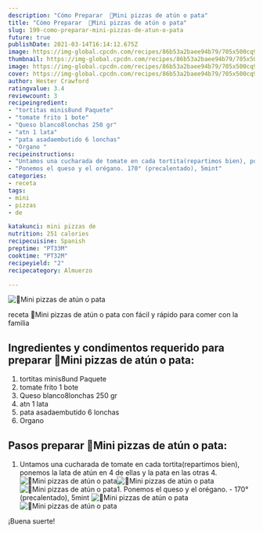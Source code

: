 ```yaml
---
description: "Cómo Preparar  🍕Mini pizzas de atún o pata"
title: "Cómo Preparar  🍕Mini pizzas de atún o pata"
slug: 199-como-preparar-mini-pizzas-de-atun-o-pata
future: true
publishDate: 2021-03-14T16:14:12.675Z
image: https://img-global.cpcdn.com/recipes/86b53a2baee94b79/705x500cq90/mini-pizzas-de-atun-o-pata-foto-principal.jpg
thumbnail: https://img-global.cpcdn.com/recipes/86b53a2baee94b79/705x500cq90/mini-pizzas-de-atun-o-pata-foto-principal.jpg
image: https://img-global.cpcdn.com/recipes/86b53a2baee94b79/705x500cq90/mini-pizzas-de-atun-o-pata-foto-principal.jpg
cover: https://img-global.cpcdn.com/recipes/86b53a2baee94b79/705x500cq90/mini-pizzas-de-atun-o-pata-foto-principal.jpg
author: Hester Crawford
ratingvalue: 3.4
reviewcount: 3
recipeingredient:
- "tortitas minis8und Paquete"
- "tomate frito 1 bote"
- "Queso blanco8lonchas 250 gr"
- "atn 1 lata"
- "pata asadaembutido 6 lonchas"
- "Organo "
recipeinstructions:
- "Untamos una cucharada de tomate en cada tortita(repartimos bien), ponemos la lata de atún en 4 de ellas y la pata en las otras 4."
- "Ponemos el queso y el orégano. 170° (precalentado), 5mint"
categories:
- receta
tags:
- mini
- pizzas
- de

katakunci: mini pizzas de 
nutrition: 251 calories
recipecuisine: Spanish
preptime: "PT33M"
cooktime: "PT32M"
recipeyield: "2"
recipecategory: Almuerzo

---
```



![🍕Mini pizzas de atún o pata](https://img-global.cpcdn.com/recipes/86b53a2baee94b79/705x500cq90/mini-pizzas-de-atun-o-pata-foto-principal.jpg)

receta 🍕Mini pizzas de atún o pata con fácil y rápido para comer con la familia

<!--inarticleads1-->

## Ingredientes y condimentos requerido para preparar 🍕Mini pizzas de atún o pata:

1. tortitas minis8und Paquete
1. tomate frito 1 bote
1. Queso blanco8lonchas 250 gr
1. atn 1 lata
1. pata asadaembutido 6 lonchas
1. Organo 



<!--inarticleads2-->

## Pasos preparar 🍕Mini pizzas de atún o pata:

1. Untamos una cucharada de tomate en cada tortita(repartimos bien), ponemos la lata de atún en 4 de ellas y la pata en las otras 4.
<img src="https://img-global.cpcdn.com/steps/03ccbe2e13216548/160x128cq70/foto-del-paso-1-de-la-receta-mini-pizzas-de-atun-o-pata.jpg" alt="🍕Mini pizzas de atún o pata"><img src="https://img-global.cpcdn.com/steps/dcf26b36279d125a/160x128cq70/foto-del-paso-1-de-la-receta-mini-pizzas-de-atun-o-pata.jpg" alt="🍕Mini pizzas de atún o pata"><img src="https://img-global.cpcdn.com/steps/6925d88a9f4ca2e0/160x128cq70/foto-del-paso-1-de-la-receta-mini-pizzas-de-atun-o-pata.jpg" alt="🍕Mini pizzas de atún o pata">1. Ponemos el queso y el orégano. - 170° (precalentado), 5mint
<img src="https://img-global.cpcdn.com/steps/1c5d90f985ed405d/160x128cq70/foto-del-paso-2-de-la-receta-mini-pizzas-de-atun-o-pata.jpg" alt="🍕Mini pizzas de atún o pata"><img src="https://img-global.cpcdn.com/steps/3ddf16ad1da15f5f/160x128cq70/foto-del-paso-2-de-la-receta-mini-pizzas-de-atun-o-pata.jpg" alt="🍕Mini pizzas de atún o pata">


¡Buena suerte!

